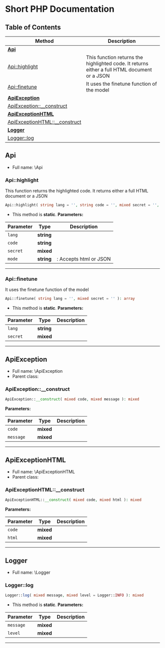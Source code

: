 # Short PHP Documentation

## Table of Contents

| Method | Description |
|--------|-------------|
| [**Api**](#Api) |  |
| [Api::highlight](#Apihighlight) | This function returns the highlighted code. It returns either a full HTML document or a JSON |
| [Api::finetune](#Apifinetune) | It uses the finetune function of the model |
| [**ApiException**](#ApiException) |  |
| [ApiException::__construct](#ApiException__construct) |  |
| [**ApiExceptionHTML**](#ApiExceptionHTML) |  |
| [ApiExceptionHTML::__construct](#ApiExceptionHTML__construct) |  |
| [**Logger**](#Logger) |  |
| [Logger::log](#Loggerlog) |  |

## Api





* Full name: \Api


### Api::highlight

This function returns the highlighted code. It returns either a full HTML document or a JSON

```php
Api::highlight( string lang = '', string code = '', mixed secret = '', string mode = 'html' ): array
```



* This method is **static**.
**Parameters:**

| Parameter | Type | Description |
|-----------|------|-------------|
| `lang` | **string** |  |
| `code` | **string** |  |
| `secret` | **mixed** |  |
| `mode` | **string** | : Accepts html or JSON |






---
### Api::finetune

It uses the finetune function of the model

```php
Api::finetune( string lang = '', mixed secret = '' ): array
```



* This method is **static**.
**Parameters:**

| Parameter | Type | Description |
|-----------|------|-------------|
| `lang` | **string** |  |
| `secret` | **mixed** |  |






---
## ApiException





* Full name: \ApiException
* Parent class: 


### ApiException::__construct



```php
ApiException::__construct( mixed code, mixed message ): mixed
```




**Parameters:**

| Parameter | Type | Description |
|-----------|------|-------------|
| `code` | **mixed** |  |
| `message` | **mixed** |  |






---
## ApiExceptionHTML





* Full name: \ApiExceptionHTML
* Parent class: 


### ApiExceptionHTML::__construct



```php
ApiExceptionHTML::__construct( mixed code, mixed html ): mixed
```




**Parameters:**

| Parameter | Type | Description |
|-----------|------|-------------|
| `code` | **mixed** |  |
| `html` | **mixed** |  |





---
## Logger





* Full name: \Logger


### Logger::log



```php
Logger::log( mixed message, mixed level = Logger::INFO ): mixed
```



* This method is **static**.
**Parameters:**

| Parameter | Type | Description |
|-----------|------|-------------|
| `message` | **mixed** |  |
| `level` | **mixed** |  |






---
